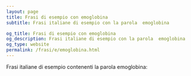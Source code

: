 ```yaml
---
layout: page
title: Frasi di esempio con emoglobina 
subtitle: Frasi italiane di esempio con la parola  emoglobina

og_title: Frasi di esempio con emoglobina 
og_description: Frasi italiane di esempio con la parola  emoglobina
og_type: website
permalink: /frasi/e/emoglobina.html
---
```


Frasi italiane di esempio contenenti la parola emoglobina:


